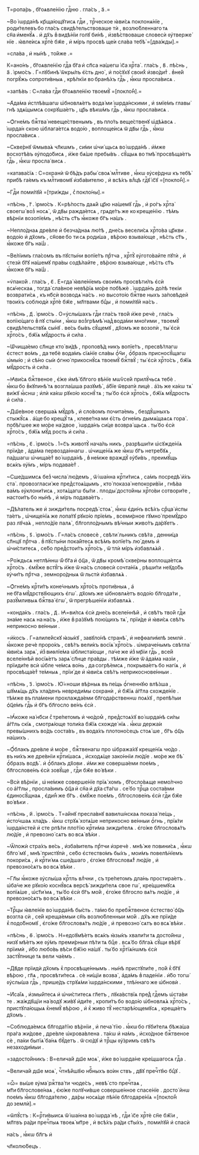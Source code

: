 Т=ропа́рь , бг҃оѧвле́нїю гдⷭ҇ню . гла́съ , а҃ .=

~Во і҆ѡрда́нѣ кр҃ща́ющꙋтисѧ гдⷭ҇и , трⷪ҇ческое ꙗ҆ви́сѧ поклонѧ́нїе , роди́телевъ бо гла́съ свидѣ́тельствоваше тѝ , возлю́бленнаго тѧ сн҃а и҆менꙋ́ѧ . и҆ дх҃ъ в̾ видѣ́нїи голꙋ би́нѣ , и҆звѣ́ствоваше словесѝ ᲂу҆тверже́ нїе . ꙗ҆вле́исѧ хрⷭ҇тѐ бж҃е , и҆ мі́ръ просвѣ ще́и сла́ва тебѣ̀ =[два́жды].=

=сла́ва , и҆ ны́нѣ , то́йже .=

К=ано́нъ , бг҃оѧвле́нїю гдⷭ҇а бг҃а и҆ сп҃са на́шегѡ і҆с҃а хрⷭ҇та̀ . гла́съ , в҃ . пѣ́снь , а҃ . і҆рмо́съ . Г=лꙋбинѣ̀ ѿкры́лъ є҆́сть дно̀ , и҆ по́сꙋхꙋ свои́х̾ и҆зво́дит̾ . в̾не́й погрꙋ́жь сопроти́вныѧ , крѣ́пкїи во бранѣ́хъ гдⷭ҇ь , ꙗ҆́кѡ просла́висѧ .

=запѣ́въ : С=ла́ва гдⷭ҇и бг҃оѧвле́нїю твоемꙋ̀ =[покло́н̾].=

~А҆да́ма и҆стлѣ́вшагѡ ѡ҆бновлѧ́етъ вода́ ми і҆ѡрда́нскими , и҆ ѕмїе́мъ главы̀ гнѣ здѧ́щымсѧ сокрꙋша́етъ , цр҃ь вѣкѡ́мъ гдⷭ҇ь , ꙗ҆́кѡ просла́висѧ .

~Ѻ҆гне́мъ бжⷭ҇тва̀ невеще́ственымъ , въ пло́ть веще́ственꙋ ѡ҆дѣ́ѧвсѧ . і҆ѡрда́н скою ѡ҆блага́етсѧ водо́ю , воплоще́исѧ ѿ дв҃ы гдⷭ҇ь , ꙗ҆́кѡ просла́висѧ .

~Скве́рнꙋ ѿмыва́ѧ чл҃кѡмъ , си́ми ѡ҆чи́ щьсѧ во і҆ѡрда́нѣ . и҆́мже восхотѣ́въ ᲂу҆подо́бисѧ , и҆́же бѧ́ше пребы́въ . сꙋ́щыѧ во тмѣ̀ просвѣща́етъ гдⷭ҇ь , ꙗ҆́кѡ просла́ висѧ .

=катава́сїѧ : С=охранѝ ѿ бѣ́дъ рабы̀ своѧ̀ млⷭ҇тиве , ꙗ҆́кѡ ᲂу҆се́рднѡ къ тебѣ̀ прибѣ га́емъ къ млⷭ҇тивомꙋ и҆зба́вителю , и҆ всѣ́хъ влⷣцѣ гдⷭ҇ꙋ і҆с҃ꙋ =[покло́н̾].=

~Гдⷭ҇и поми́лꙋй =[три́жды , с̾ покло́ны].=

=пѣ́снь , г҃ . і҆рмо́съ . К=рѣ́пость даѧ́й цр҃ю на́шемꙋ гдⷭ҇ь , и҆ ро́гъ хрⷭ҇та̀ своегѡ̀ воз̾ носѧ̀ , ѿ дв҃ы ражда́етсѧ , грѧде́тъ же ко креще́нїю . тѣ́мъ вѣ́рнїи возопїе́мъ , нѣ́сть ст҃ъ ꙗ҆́коже бг҃ъ на́шъ .

~Непло́днаѧ дре́вле и҆ безча́днаѧ лю́тѣ , дне́сь весели́сѧ хрⷭ҇то́ва цр҃кви . водо́ю и҆ дх҃омъ , сн҃ове бо ти сѧ роди́ша , вѣ́рою взыва́юще , нѣ́сть ст҃ъ , ꙗ҆́коже бг҃ъ на́ш̾ .

~Ве́лїимъ гла́сомъ въ пꙋсты́ни вопїе́тъ прⷣтча , хрⷭ҇тꙋ̀ ᲂу҆гото́вайте пꙋтѝ , и҆ стезѝ бг҃ꙋ на́шемꙋ пра́вы содѣ́лайте , вѣ́рою взыва́юще , нѣ́сть ст҃ъ ꙗ҆́коже бг҃ъ на́ш̾ .

=ѵ҆пако́й . гла́съ , є҃ . Е҆=гда̀ ꙗ҆вле́нїемъ свои́мъ просвѣти́лъ є҆сѝ всѧ́ческаѧ , тогда̀ сла́вное невѣ́рїѧ мо́ре побѣжѐ . і҆ѡрда́нъ до́лѣ текі́и возврати́сѧ , къ нб҃сѝ возводѧ̀ на́съ . но высото́ю бжⷭ҇тве ныхъ за́повѣдей твои́хъ соблюдѝ хрⷭ҇тѐ бж҃е , мл҃твами бцⷣы , и҆ поми́лꙋй на́съ .

=пѣ́снь , д҃ . і҆рмо́съ . О=у҆слы́шахъ гдⷭ҇и гла́съ тво́й и҆́же речѐ , гла́съ вопїю́щаго в̾ пꙋ сты́ни , ꙗ҆́кѡ воз̾грѣмѣ̀ над̾ вода́ми мно́гими , твоемꙋ̀ свидѣ́тельствꙋѧ сы́нꙋ . ве́сь бы́въ сꙋ́щемꙋ , дх҃омъ же возопѝ , ты̀ є҆сѝ хрⷭ҇то́съ , бж҃їѧ мꙋ́дрость и҆ си́ла .

~Ѡ҆чища́емо сл҃нце кто̀ ви́дѣ , проповѣ́д никъ вопїе́тъ , пресвѣ́тлагѡ є҆стест во́мъ , да тебѐ вода́мъ сїѧ́нїе сла́вы ѻ҆́ч҃и , ѻ҆́бразъ присносꙋ́щагѡ ѡ҆мы́ю ; и҆ сѣ́но сы́и ѻ҆гню̀ прикоснꙋ́сѧ твоемꙋ̀ бжⷭ҇твꙋ̀ ; ты̀ є҆сѝ хрⷭ҇то́съ , бж҃їѧ мꙋ́дрость и҆ си́ла .

~Ꙗ҆ви́сѧ бжⷭ҇твеное , є҆́же и҆мѣ̀ бл҃гого вѣ́нїе мѡѷсе́й прилꙋ́чьсѧ тебѐ . ꙗ҆́кѡ бо в̾кꙋпинѣ́ тѧ возгла́шша разꙋмѣ̀ , а҆́бїе ѿвратѝ лицѐ . а҆́зъ же ка́кѡ тѧ̀ ви́жꙋ ꙗ҆́снѡ ; и҆лѝ ка́кѡ рꙋко́ю коснꙋ́ тѧ ; ты́ бо є҆сѝ хрⷭ҇то́съ , бж҃їѧ мꙋ́дрость и҆ си́ла .

~Дш҃е́вное сверша́ѧ мꙋ́дрѣ , и҆ сло́вомъ почита́емь , бездꙋ́шныхъ стыжꙋ́сѧ . а҆́ще бо крещꙋ́ тѧ , клеве́тна ми є҆́сть ѻ҆гне́мъ дымѧ́щаѧсѧ гора̀ . побѣ́гшее же мо́ре на́ двое , і҆ѡрда́нъ си́це возвра́ щьсѧ . ты́ бо є҆сѝ хрⷭ҇то́съ , бж҃їѧ мꙋ́д рость и҆ си́ла .

=пѣ́снь , є҃ . і҆рмо́съ . І҆=с҃ъ животꙋ̀ нача́ль никъ , разрѣши́ти ѡ҆сꙋжде́нїѧ прїи́де , а҆да́ма первозда́ннагѡ . ѡ҆чище́нїѧ же ꙗ҆́кѡ бг҃ъ нетре́бꙋѧ , па́дшагѡ ѡ҆чища́ет̾ во і҆ѡрда́нѣ , в̾ не́мже враждꙋ̀ ᲂу҆би́въ , преимꙋ́щь всѧ́къ ᲂу҆́мъ , мі́ръ подава́ет̾ .

~Сше́дшимсѧ без̾ числа̀ лю́демъ , ѿ і҆ѡа́нна крⷭ҇ти́тисѧ , са́мъ посредѣ̀ и҆́хъ ста̀ . провозгласи́ же пред̾стоѧ́щымъ , кто̀ показа̀ непокори́вїи , гнѣ́ва ва́мъ ᲂу҆клони́тисѧ , хотѧ́щагѡ бы́ти . плоды̀ досто́йны хрⷭ҇то́ви сотвори́те , настои́тъ бо ны́нѣ , и҆ мі́ръ подава́етъ .

~Дѣ́латель же и҆ зижди́тель посредѣ̀ стоѧ̀ , ꙗ҆́кѡ є҆ди́нъ всѣ́хъ срⷣца̀ и҆спы та́етъ , ѡ҆чище́нїѧ же лопа́тꙋ рꙋко́ю прїе́мъ , всеми́рное гꙋмно̀ премꙋ́дро раз лꙋча́ѧ , непло́дїе палѧ̀ , бл҃гопло́днымъ вѣ́чныи живо́тъ да́рꙋетъ .

=пѣ́снь , ѕ҃ . і҆рмо́съ . Г=ла́съ словесѐ , свѣти́ льникъ свѣ́та , денни́ца сл҃нцꙋ прⷣтча . в̾ пꙋсты́ни пока́йтесѧ всѣ́мъ вопїе́тъ лю́ демъ и҆ ѡ҆чи́ститесѧ , се́бо пред̾стои́тъ хрⷭ҇то́съ , ѿ тлѝ мі́ръ и҆збавлѧ́ѧй .

~Ро́ждьсѧ нетлѣ́ннѡ ѿ́ бг҃а и҆ ѻ҆ц҃а , ѿ дв҃ы кромѣ̀ скве́рны воплоща́етсѧ хрⷭ҇то́съ . є҆мꙋ́же встꙋ́гъ и҆́же ѿ на́съ словесѝ сочта́нїѧ , рѣши́ти неꙋдо́бь ᲂу҆чи́тъ прⷣтча , земноро́дныѧ ѿ льстѝ и҆збавлѧ́ѧ .

~Ѻ҆гне́мъ крⷭ҇ти́тъ коне́чнымъ хрⷭ҇то́съ проти́вныѧ , а҆ не бг҃а мꙋ́дрствꙋющихъ є҆гѡ̀ . дх҃омъ же ѡ҆бновлѧ́етъ водо́ю бл҃года́ти , разꙋ́мливыѧ бжⷭ҇тва̀ є҆гѡ̀ , ѿ прегрѣше́нїи и҆збавлѧ́ѧ .

=конда́къ . гла́съ , д҃ . Ꙗ҆=ви́лсѧ є҆сѝ дне́сь вселе́ннѣй , и҆ свѣ́тъ тво́й гдⷭ҇и зна́ме насѧ на на́съ , и҆́же в̾ ра́зꙋмѣ пою́щихъ тѧ̀ , прїи́де и҆ ꙗ҆ви́сѧ свѣ́тъ неприкосно ве́нныи .

=и҆́косъ . Г=алиле́йскꙋ ꙗ҆зы́кꙋ , завꙋло́нѣ странѣ̀ , и҆ нефѳали́млѣ землѝ . ꙗ҆́коже речѐ проро́къ , свѣ́тъ вели́къ восїѧ̀ хрⷭ҇то́съ . ѡ҆мраче́нымъ свѣтла̀ ꙗ҆ви́сѧ зарѧ̀ , и҆з̾ виѳлїе́ма ѡ҆блиста́ющи , па́че же и҆з̾ мр҃і́и гдⷭ҇ь , все́й вселе́ннѣй восїѧ́етъ зарѧ̀ сл҃нце пра́вды . тѣ́мже и҆́же ѿ а҆да́ма назі́и , прїиди́те всѝ ѡ҆бле че́мсѧ во́нь , да согрѣ́емсѧ , покрыва́етъ бо нагі́ѧ , и҆ просвѣща́ет̾ те́мныѧ , прїи́ де и҆ ꙗ҆ви́сѧ свѣ́тъ неприкоснове́нныи .

=пѣ́снь , з҃ . і҆рмо́съ . Ю҆́=ноши вѣ́рныѧ въ пе́щь ѻ҆́гненнꙋю влѣ́зша , шꙋмѧ́щь дх҃ъ хла́денъ невреди́мы сохранѝ , и҆ бж҃їѧ а҆́гг҃ла схожде́нїе . тѣ́мже въ пла́мени прохлажда́еми бл҃года́рственнѡ поѧ́хꙋ , препѣ́тыи ѻ҆ц҃е́мъ гдⷭ҇ь и҆ бг҃ъ бл҃госло ве́нъ є҆сѝ .

~Ꙗ҆́коже на́ нб҃си с̾ тре́петомъ и҆ чю́дом̾ , пред̾стоѧ́хꙋ во і҆ѡрда́нѣ си́лы а҆́гг҃ль скїѧ , смотрѧ́юще толи́ка бж҃їѧ схожде́ нїѧ . ꙗ҆́кѡ держа́и превы́шнихъ во́дъ соста́въ , въ вода́хъ плотоно́сецъ стоѧ́ ше , бг҃ъ ѻ҆ц҃ъ на́шихъ .

~Ѻ҆́блакъ дре́вле и҆ мо́ре , бжⷭ҇твенагѡ про ѡ҆бража́хꙋ креще́нїѧ чю́до . въ ни́хъ же дре́внїи крⷭ҇ти́шасѧ , и҆сходѧ́ще зако́ннїи лю́дїе . мо́ре же бѣ̀ ѻ҆́бразъ водѣ̀ . и҆ ѻ҆́блакъ дх҃ови . и҆́ми же соверша́еми пое́мъ , бл҃гослове́нъ є҆сѝ зовꙋ́ще , гдⷭ҇и бж҃е во́ вѣки .

~Всѝ вѣ́рнїи , ѡ҆ не́мже соверше́нїе прїѧ́ хомъ , бг҃осло́вѧще немо́лчно со а҆́гг҃лы , просла́вимъ ѻ҆ц҃а и҆ сн҃а и҆ дх҃а ст҃а́гѡ . се́ бо трⷪ҇ца соста́вми є҆диносꙋ́щнаѧ , є҆ди́н̾ же бг҃ъ . є҆мꙋ́же пое́мъ , бл҃гослове́нъ є҆сѝ гдⷭ҇и бж҃е во́ вѣки .

=пѣ́снь , и҃ . і҆рмо́съ . Т=а́йнꙋ пресла́внꙋ вавилѡ́нскаѧ показа̀ пе́щь , и҆сто́чшаѧ хла́дъ . ꙗ҆́кѡ стрꙋѧ̀ хотѧ́ше неприкосно ве́нныи ѻ҆́гнь , прїѧ́ти і҆ѡрда́нстей и҆ сте рпѣ́ти пло́тїю крⷭ҇ти́ма зижди́телѧ . є҆го́же бл҃гословѧ́тъ лю́дїе , и҆ превозно́ сѧтъ во всѧ̀ вѣ́ки .

~Ѿложѝ стра́хъ ве́сь , и҆зба́витель прⷣтчи и҆зречѐ . мнѣ́ же повини́сѧ , ꙗ҆́кѡ бл҃го́ мꙋ , мнѣ̀ пристꙋпѝ , се́бо є҆стество́мъ бы́хъ , мои́мъ повелѣ́нїемъ покори́сѧ , и҆ крⷭ҇ти́ мѧ сше́дшаго , є҆го́же бл҃гословѧ́т̾ лю́дїе , и҆ превозно́сѧтъ во всѧ̀ вѣ́ки .

~Гл҃ы ꙗ҆́коже ᲂу҆слы́ша крⷭ҇тль влⷣчни , съ тре́петомъ дла́нь простира́етъ . ѡ҆ба́че же рꙋко́ю коснꙋ́всѧ версѣ̀ зижди́телѧ свое гѡ̀ , кре́щшемꙋсѧ вопїѧ́ше , ѡ҆ст҃и́ мѧ , ты́ бо є҆сѝ бг҃ъ мо́й , є҆го́же бл҃госло вѧ́тъ лю́дїе , и҆ превозно́сѧтъ во всѧ̀ вѣ́ки .

~Трⷪ҇цы ꙗ҆вле́нїе во і҆ѡрда́нѣ бы́сть . та́мо бо пребжⷭ҇твеное є҆стество̀ ѻ҆ц҃ъ возгла сѝ , се́й креща́емыи сн҃ъ возлю́бленныи мо́й . дх҃ъ же прїи́де к̾ подо́бномꙋ , є҆го́же бл҃гословѧ́тъ лю́дїе , и҆ превозно́ сѧтъ во всѧ̀ вѣ́ки .

=пѣ́снь , ѳ҃ . і҆рмо́съ . Н=едоꙋмѣ́етъ всѧ́къ ꙗ҆зы́къ хвали́ти тѧ досто́йнѡ , низꙋ мѣ́етъ же ᲂу҆́мъ преми́рныи пѣ́ти тѧ бцⷣе . всѧ́ бо бл҃га́ѧ сꙋ́щи вѣ́рꙋ прїимѝ , и҆́бо любо́вь вѣ́си бж҃їю на́шꙋ . ты́ бо хрⷭ҇тїѧ́нѡмъ є҆сѝ застꙋ́пнице тѧ вели ча́емъ .

~Дв҃де прїидѝ дх҃омъ к̾ просвѣще́ннымъ . ны́нѣ пристꙋпи́те , по́й к̾ бг҃ꙋ вѣ́рою , гл҃ѧ , просвѣти́тесѧ . сѐ ни́щїи возва̀ , а҆да́мъ в̾ паде́нїи . и҆́бо тогѡ̀ ᲂу҆слы́ша гдⷭ҇ь , прише́дъ стрꙋѧ́ми і҆ѡрда́нскими , тлѣ́ннаго же ѡ҆бновѝ .

~И҆са́їѧ , и҆змы́йтесѧ и҆ ѡ҆чи́ститесѧ гл҃етъ , лꙋка́вствїѧ пре́д̾ гдⷭ҇емъ ѡ҆ста́ви те . жа́ждꙋщїи на́ водꙋ жи́вꙋ и҆ди́те , кропи́тъ бо водо́ю ѡ҆бновлѧ́ѧ хрⷭ҇то́съ , пристꙋпа́ющыѧ к̾немꙋ̀ вѣ́рою , и҆ к̾ живо тꙋ̀ нестарѣ́ющемꙋсѧ , креща́етъ дх҃омъ .

~Соблюда́емсѧ бл҃года́тїю вѣ́рнїи , и҆ печа́ тїю . ꙗ҆́кѡ бо гꙋби́телѧ бѣжа́ша пра́га жи́дове , дре́вле ѡ҆крова́влена . та́кѡ и҆ на́мъ , и҆схо́дное бжⷭ҇твеное сѐ , па́ки бытїѧ̀ ба́нѧ бꙋ́детъ . ѿ сю́дꙋ и҆ трⷪ҇цы ᲂу҆́зримъ свѣ́тъ незаходи́мыи .

=задосто́йникъ : В=елича́й дш҃е моѧ̀ , и҆́же во і҆ѡрда́не кре́щшагосѧ гдⷭ҇а .

~Велича́й дш҃е моѧ̀ , чⷭ҇тнѣ́йшꙋю нбⷭ҇ныхъ во́ин ствъ , дв҃ꙋ пречⷭ҇тꙋю бцⷣꙋ .

=ѽ= вы́ше ᲂу҆ма̀ ржⷭ҇тва́ ти чюде́съ , невѣ́ сто пречⷭ҇таѧ , мт҃и бл҃гослове́наѧ , є҆ю́же полꙋчи́вше соверше́нное спасе́нїе . досто́ йнѡ пое́мъ ꙗ҆́кѡ бл҃года́телю , да́ры носѧ́ще пѣ́нїе бл҃годаре́нїѧ =[покло́н̾ до землѝ].=

=ѿпꙋ́стъ : К=рⷭ҇ти́выисѧ ѿ і҆ѡа́нна во і҆ѡрда́ нѣ , гдⷭ҇и і҆с҃е хрⷭ҇тѐ сн҃е бж҃їи , мл҃твъ ра́ди пречⷭ҇тыѧ твоеѧ̀ мт҃ре , и҆ всѣ́хъ ра́ди ст҃ы́хъ , поми́лꙋй и҆ спасѝ

на́съ , ꙗ҆́кѡ бл҃гъ и҆

чл҃колю́бецъ .

